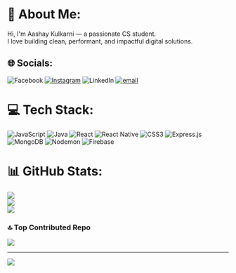 # 💫 About Me:
Hi, I'm Aashay Kulkarni — a passionate CS student.<br>I love building clean, performant, and impactful digital solutions.


## 🌐 Socials:
![Facebook](https://img.shields.io/badge/Facebook-%231877F2.svg?logo=Facebook&logoColor=white)   [![Instagram](https://img.shields.io/badge/Instagram-%23E4405F.svg?logo=Instagram&logoColor=white)](https://instagram.com/aashaykulkarni21)   ![LinkedIn](https://img.shields.io/badge/LinkedIn-%230077B5.svg?logo=linkedin&logoColor=white) [![email](https://img.shields.io/badge/Email-D14836?logo=gmail&logoColor=white)](mailto:aashayk2103@gmail.com) 

# 💻 Tech Stack:
![JavaScript](https://img.shields.io/badge/javascript-%23323330.svg?style=for-the-badge&logo=javascript&logoColor=%23F7DF1E) ![Java](https://img.shields.io/badge/java-%23ED8B00.svg?style=for-the-badge&logo=openjdk&logoColor=white) ![React](https://img.shields.io/badge/react-%2320232a.svg?style=for-the-badge&logo=react&logoColor=%2361DAFB) ![React Native](https://img.shields.io/badge/react_native-%2320232a.svg?style=for-the-badge&logo=react&logoColor=%2361DAFB) ![CSS3](https://img.shields.io/badge/css3-%231572B6.svg?style=for-the-badge&logo=css3&logoColor=white) ![Express.js](https://img.shields.io/badge/express.js-%23404d59.svg?style=for-the-badge&logo=express&logoColor=%2361DAFB) ![MongoDB](https://img.shields.io/badge/MongoDB-%234ea94b.svg?style=for-the-badge&logo=mongodb&logoColor=white) ![Nodemon](https://img.shields.io/badge/NODEMON-%23323330.svg?style=for-the-badge&logo=nodemon&logoColor=%BBDEAD) ![Firebase](https://img.shields.io/badge/firebase-%23039BE5.svg?style=for-the-badge&logo=firebase)
# 📊 GitHub Stats:
![](https://github-readme-stats.vercel.app/api?username=AAKU2107&theme=merko&hide_border=false&include_all_commits=false&count_private=false)<br/>
![](https://nirzak-streak-stats.vercel.app/?user=AAKU2107&theme=merko&hide_border=false)<br/>
![](https://github-readme-stats.vercel.app/api/top-langs/?username=AAKU2107&theme=merko&hide_border=false&include_all_commits=false&count_private=false&layout=compact)

### 🔝 Top Contributed Repo
![](https://github-contributor-stats.vercel.app/api?username=AAKU2107&limit=5&theme=dark&combine_all_yearly_contributions=true)

---
[![](https://visitcount.itsvg.in/api?id=AAKU2107&icon=0&color=3)](https://visitcount.itsvg.in)

<!-- Proudly created with GPRM ( https://gprm.itsvg.in ) -->
